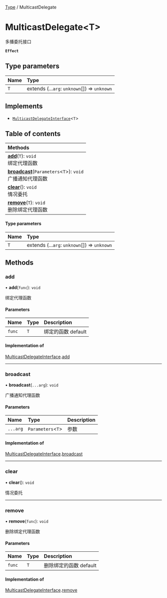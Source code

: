 [Type](../modules/Type.Type.md) / MulticastDelegate

# MulticastDelegate<T\> <Badge type="tip" text="Class" /> <Score text="MulticastDelegate<T\>" />

多播委托接口

**`Effect`**


## Type parameters

| Name | Type |
| :------ | :------ |
| `T` | extends (...`arg`: `unknown`[]) => `unknown` |

## Implements

- [`MulticastDelegateInterface`](../interfaces/Type.MulticastDelegateInterface.md)<`T`\>

## Table of contents

| Methods |
| :-----|
| **[add](Type.MulticastDelegate.md#add)**(`T`): `void` <br> 绑定代理函数|
| **[broadcast](Type.MulticastDelegate.md#broadcast)**(`Parameters`<`T`\>): `void` <br> 广播通知代理函数|
| **[clear](Type.MulticastDelegate.md#clear)**(): `void` <br> 情况委托|
| **[remove](Type.MulticastDelegate.md#remove)**(`T`): `void` <br> 删除绑定代理函数|

#### Type parameters

| Name | Type |
| :------ | :------ |
| `T` | extends (...`arg`: `unknown`[]) => `unknown` |

## Methods

### add <Score text="add" /> 

• **add**(`func`): `void` <Badge type="tip" text="other" />

绑定代理函数


#### Parameters

| Name | Type | Description |
| :------ | :------ | :------ |
| `func` | `T` |  绑定的函数 default |


#### Implementation of

[MulticastDelegateInterface](../interfaces/Type.MulticastDelegateInterface.md).[add](../interfaces/Type.MulticastDelegateInterface.md#add)

___

### broadcast <Score text="broadcast" /> 

• **broadcast**(`...arg`): `void` <Badge type="tip" text="other" />

广播通知代理函数


#### Parameters

| Name | Type | Description |
| :------ | :------ | :------ |
| `...arg` | `Parameters`<`T`\> |  参数 |


#### Implementation of

[MulticastDelegateInterface](../interfaces/Type.MulticastDelegateInterface.md).[broadcast](../interfaces/Type.MulticastDelegateInterface.md#broadcast)

___

### clear <Score text="clear" /> 

• **clear**(): `void` <Badge type="tip" text="other" />

情况委托



___

### remove <Score text="remove" /> 

• **remove**(`func`): `void` <Badge type="tip" text="other" />

删除绑定代理函数


#### Parameters

| Name | Type | Description |
| :------ | :------ | :------ |
| `func` | `T` |  删除绑定的函数 default |


#### Implementation of

[MulticastDelegateInterface](../interfaces/Type.MulticastDelegateInterface.md).[remove](../interfaces/Type.MulticastDelegateInterface.md#remove)
